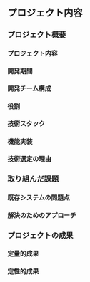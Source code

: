 ## プロジェクト内容

### プロジェクト概要

#### プロジェクト内容

#### 開発期間

#### 開発チーム構成

#### 役割

#### 技術スタック

#### 機能実装

#### 技術選定の理由

### 取り組んだ課題

#### 既存システムの問題点

#### 解決のためのアプローチ

### プロジェクトの成果

#### 定量的成果

#### 定性的成果